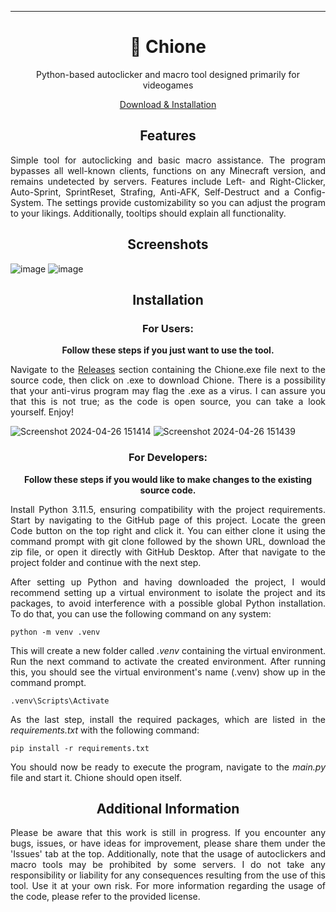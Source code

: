 ---

<h1 align="center">🔮 Chione</h1>
<p align="center">Python-based autoclicker and macro tool designed primarily for videogames</p>
<p align="center"><a href="https://github.com/vs-marshall/Chione?tab=readme-ov-file#installation">Download & Installation</a></p>

<h2 align="center">Features</h2>

<div align="justify">
<p>Simple tool for autoclicking and basic macro assistance. The program bypasses all well-known clients, functions on any Minecraft version, and remains undetected by servers. Features include Left- and Right-Clicker, Auto-Sprint, SprintReset, Strafing, Anti-AFK, Self-Destruct and a Config-System. The settings provide customizability so you can adjust the program to your likings. Additionally, tooltips should explain all functionality.</p>
</div>


<h2 align="center">Screenshots</h2>

![image](https://github.com/vs-marshall/Chione/assets/78146861/516ddead-0241-46a6-baa0-603ddace95a9)
![image](https://github.com/vs-marshall/Chione/assets/78146861/6919e7b9-3c6d-446d-8d73-b0a2ee8455af)

<h2 align="center">Installation</h2>

<h3 align="center">For Users:</h3>

<div align="center">
<p><b>Follow these steps if you just want to use the tool.</b></p>
</div>

<div align="justify">
<p>Navigate to the <a href="https://github.com/vs-marshall/Chione/releases">Releases</a> section containing the Chione.exe file next to the source code, then click on .exe to download Chione. There is a possibility that your anti-virus program may flag the .exe as a virus. I can assure you that this is not true; as the code is open source, you can take a look yourself. Enjoy!</p>
</div>

![Screenshot 2024-04-26 151414](https://github.com/vs-marshall/Chione/assets/78146861/c8828f31-0031-46a0-8b1b-a7213562e6e6)
![Screenshot 2024-04-26 151439](https://github.com/vs-marshall/Chione/assets/78146861/9892a2f6-111d-43b5-92da-f3df03acafce)

<h3 align="center">For Developers:</h3>

<div align="center">
<p><b>Follow these steps if you would like to make changes to the existing source code.</b></p>
</div>

<div align="justify">
<p>Install Python 3.11.5, ensuring compatibility with the project requirements. Start by navigating to the GitHub page of this project. Locate the green Code button on the top right and click it. You can either clone it using the command prompt with git clone followed by the shown URL, download the zip file, or open it directly with GitHub Desktop. After that navigate to the project folder and continue with the next step.</p>
</div>

<div align="justify">
<p>After setting up Python and having downloaded the project, I would recommend setting up a virtual environment to isolate the project and its packages, to avoid interference with a possible global Python installation. To do that, you can use the following command on any system:</p>
</div>

```
python -m venv .venv
```

<div align="justify">
<p>This will create a new folder called <i>.venv</i> containing the virtual environment. Run the next command to activate the created environment. After running this, you should see the virtual environment's name (.venv) show up in the command prompt.</p>
</div>

```
.venv\Scripts\Activate
```

<div align="justify">
<p>As the last step, install the required packages, which are listed in the <i>requirements.txt</i> with the following command:</p>
</div>

```
pip install -r requirements.txt
```

<div align="justify">
<p>You should now be ready to execute the program, navigate to the <i>main.py</i> file and start it. Chione should open itself.</p>
</div>


<h2 align="center">Additional Information</h2>

<div align="justify">
<p>Please be aware that this work is still in progress. If you encounter any bugs, issues, or have ideas for improvement, please share them under the 'Issues' tab at the top. Additionally, note that the usage of autoclickers and macro tools may be prohibited by some servers. I do not take any responsibility or liability for any consequences resulting from the use of this tool. Use it at your own risk. For more information regarding the usage of the code, please refer to the provided license.</p>
</div>
